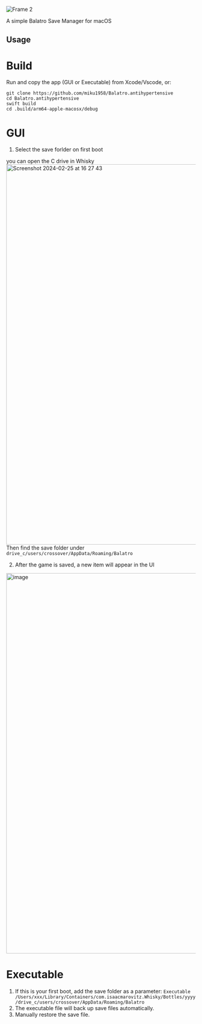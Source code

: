 ![Frame 2](https://github.com/Azyzraissi/balatro-save-manager/assets/91022358/59ccec05-981e-4c46-a6dc-d9de2c8b0d09)


A simple Balatro Save Manager for macOS

## Usage

# Build
Run and copy the app (GUI or Executable) from Xcode/Vscode, or:
```
git clone https://github.com/miku1958/Balatro.antihypertensive
cd Balatro.antihypertensive
swift build
cd .build/arm64-apple-macosx/debug
```


# GUI
1. Select the save forlder on first boot

you can open the C drive in Whisky
<img width="1012" alt="Screenshot 2024-02-25 at 16 27 43" src="https://github.com/miku1958/Balatro.antihypertensive/assets/24806909/38fab228-ea37-4cc0-8183-d738c845e967">
Then find the save folder under  `drive_c/users/crossover/AppData/Roaming/Balatro`

2. After the game is saved, a new item will appear in the UI
<img width="1012" alt="image" src="https://github.com/miku1958/Balatro.antihypertensive/assets/24806909/c18593f3-8f83-4e05-a2d6-fb100f71cb0a">


# Executable
1. If this is your first boot, add the save folder as a parameter: `Executable /Users/xxx/Library/Containers/com.isaacmarovitz.Whisky/Bottles/yyyy/drive_c/users/crossover/AppData/Roaming/Balatro`
2. The executable file will back up save files automatically.
3. Manually restore the save file.
